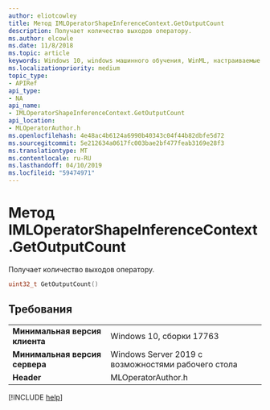 ```yaml
---
author: eliotcowley
title: Метод IMLOperatorShapeInferenceContext.GetOutputCount
description: Получает количество выходов оператору.
ms.author: elcowle
ms.date: 11/8/2018
ms.topic: article
keywords: Windows 10, windows машинного обучения, WinML, настраиваемые операторы, GetOutputCount
ms.localizationpriority: medium
topic_type:
- APIRef
api_type:
- NA
api_name:
- IMLOperatorShapeInferenceContext.GetOutputCount
api_location:
- MLOperatorAuthor.h
ms.openlocfilehash: 4e48ac4b6124a6990b40343c04f44b82dbfe5d72
ms.sourcegitcommit: 5e212634a0617fc003bae2bf477feab3169e28f3
ms.translationtype: MT
ms.contentlocale: ru-RU
ms.lasthandoff: 04/10/2019
ms.locfileid: "59474971"
---
```

# <a name="imloperatorshapeinferencecontextgetoutputcount-method"></a>Метод IMLOperatorShapeInferenceContext.GetOutputCount

Получает количество выходов оператору.

```cpp
uint32_t GetOutputCount()
```

## <a name="requirements"></a>Требования

| | |
|-|-|
| **Минимальная версия клиента** | Windows 10, сборки 17763 |
| **Минимальная версия сервера** | Windows Server 2019 с возможностями рабочего стола |
| **Header** | MLOperatorAuthor.h |

[!INCLUDE [help](../includes/get-help.md)]
